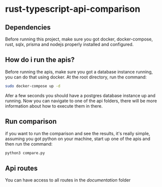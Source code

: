 # rust-typescript-api-comparison

## Dependencies
Before running this project, make sure you got docker, docker-compose, rust, sqlx, prisma and nodejs properly
installed and configured. 

## How do i run the apis? 
Before running the apis, make sure you got a database instance running, you can
do that using docker. At the root directory, run the command: 

```bash
sudo docker-compose up -d
```

Afer a few seconds you should have a postgres database instance up and running.
Now you can navigate to one of the api folders, there will be more information
about how to execute them in there.

## Run comparison
if you want to run the comparison and see the results, it's really simple,
assuming you got python on your machine, start up one of the apis and then run 
the command: 

```bash
python3 compare.py
```

## Api routes
You can have access to all routes in the _documentation_ folder
